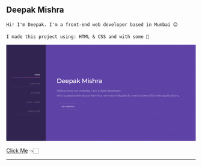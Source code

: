## Deepak Mishra


```
Hi! I'm Deepak. I'm a front-end web developer based in Mumbai 😉

I made this project using: HTML & CSS and with some 🖤

```
![Preview](https://github.com/imdeepakmishra/Landing-Page/blob/master/portfolio/images/Landing%20page%20image.png)

[Click Me](bit.ly/deepak-mishra "Deepak Mishra") 👈🏻


___
